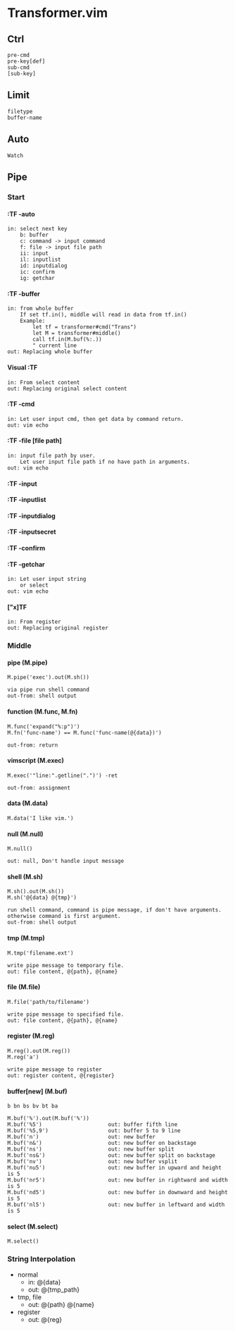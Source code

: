 Transformer.vim
===============

Ctrl
----

    pre-cmd
    pre-key[def]
    sub-cmd
    [sub-key]

Limit
-----

    filetype
    buffer-name

Auto
----

    Watch

Pipe
----

### Start

#### :TF -auto
    in: select next key
        b: buffer
        c: command -> input command
        f: file -> input file path
        ii: input
        il: inputlist
        id: inputdialog
        ic: confirm
        ig: getchar
#### :TF -buffer
    in: from whole buffer
        If set tf.in(), middle will read in data from tf.in()
        Example:
            let tf = transformer#cmd("Trans")
            let M = transformer#middle()
            call tf.in(M.buf(%:.))
            " current line
    out: Replacing whole buffer

#### Visual :TF
    in: From select content
    out: Replacing original select content

#### :TF -cmd
    in: Let user input cmd, then get data by command return.
    out: vim echo

#### :TF -file [file path]
    in: input file path by user.
        Let user input file path if no have path in arguments.
    out: vim echo

#### :TF -input
#### :TF -inputlist
#### :TF -inputdialog
#### :TF -inputsecret
#### :TF -confirm
#### :TF -getchar
    in: Let user input string
        or select
    out: vim echo

#### ["x]TF
    in: From register
    out: Replacing original register


### Middle

#### pipe (M.pipe)
    M.pipe('exec').out(M.sh())

    via pipe run shell command
    out-from: shell output

#### function (M.func, M.fn)
    M.func('expand("%:p")')
    M.fn('func-name') == M.func('func-name(@{data})')

    out-from: return

#### vimscript (M.exec)
    M.exec('"line:".getline(".")') -ret

    out-from: assignment

#### data (M.data)
    M.data('I like vim.')

#### null (M.null)
    M.null()

    out: null, Don't handle input message

#### shell (M.sh)
    M.sh().out(M.sh())
    M.sh('@{data} @{tmp}')

    run shell command, command is pipe message, if don't have arguments.
    otherwise command is first argument.
    out-from: shell output

#### tmp (M.tmp)
    M.tmp('filename.ext')

    write pipe message to temporary file.
    out: file content, @{path}, @{name}

#### file (M.file)
    M.file('path/to/filename')

    write pipe message to specified file.
    out: file content, @{path}, @{name}

#### register (M.reg)
    M.reg().out(M.reg())
    M.reg('a')

    write pipe message to register
    out: register content, @{register}

#### buffer[new] (M.buf)
    b bn bs bv bt ba

    M.buf('%').out(M.buf('%'))
    M.buf('%5')                     out: buffer fifth line
    M.buf('%5,9')                   out: buffer 5 to 9 line
    M.buf('n')                      out: new buffer
    M.buf('n&')                     out: new buffer on backstage
    M.buf('ns')                     out: new buffer split
    M.buf('ns&')                    out: new buffer split on backstage
    M.buf('nv')                     out: new buffer vsplit
    M.buf('nu5')                    out: new buffer in upward and height is 5
    M.buf('nr5')                    out: new buffer in rightward and width is 5
    M.buf('nd5')                    out: new buffer in downward and height is 5
    M.buf('nl5')                    out: new buffer in leftward and width is 5

#### select (M.select)
    M.select()

### String Interpolation

* normal
    * in: @{data}
    * out: @{tmp_path}
* tmp, file
    * out: @{path} @{name}
* register
    * out: @{reg}

